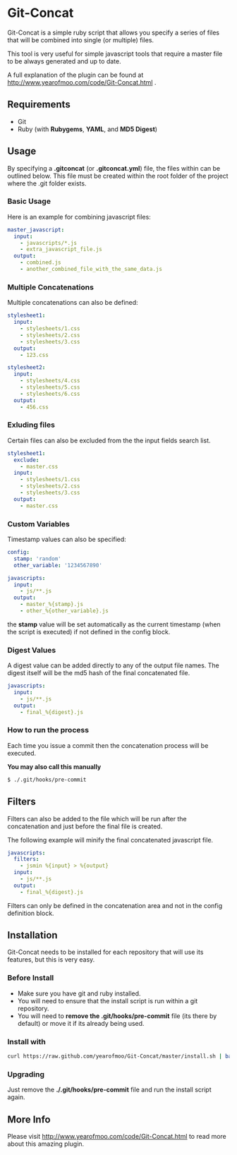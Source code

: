 # Git-Concat

Git-Concat is a simple ruby script that allows you specify a series of files that will be combined into single (or multiple) files.

This tool is very useful for simple javascript tools that require a master file to be always generated and up to date.

A full explanation of the plugin can be found at http://www.yearofmoo.com/code/Git-Concat.html
.

## Requirements

- Git
- Ruby (with **Rubygems**, **YAML**, and **MD5 Digest**)

## Usage

By specifying a **.gitconcat** (or **.gitconcat.yml**) file, the files within can be outlined below.
This file must be created within the root folder of the project where the .git folder exists.

### Basic Usage

Here is an example for combining javascript files:

```yaml
master_javascript:
  input:
    - javascripts/*.js
    - extra_javascript_file.js
  output:
    - combined.js
    - another_combined_file_with_the_same_data.js
```

### Multiple Concatenations

Multiple concatenations can also be defined:

```yaml
stylesheet1:
  input:
    - stylesheets/1.css
    - stylesheets/2.css
    - stylesheets/3.css
  output:
    - 123.css

stylesheet2:
  input:
    - stylesheets/4.css
    - stylesheets/5.css
    - stylesheets/6.css
  output:
    - 456.css
```

### Exluding files

Certain files can also be excluded from the the input fields search list.

```yaml
stylesheet1:
  exclude:
    - master.css
  input:
    - stylesheets/1.css
    - stylesheets/2.css
    - stylesheets/3.css
  output:
    - master.css
```

### Custom Variables

Timestamp values can also be specified:

```yaml
config:
  stamp: 'random'
  other_variable: '1234567890'

javascripts:
  input:
    - js/**.js
  output:
    - master_%{stamp}.js
    - other_%{other_variable}.js
```

the **stamp** value will be set automatically as the current timestamp (when the script is executed) if not defined in the config block.

### Digest Values

A digest value can be added directly to any of the output file names. The digest itself will be the md5 hash of the final concatenated file.

```yaml
javascripts:
  input:
    - js/**.js
  output:
    - final_%{digest}.js
```

### How to run the process

Each time you issue a commit then the concatenation process will be executed.

**You may also call this manually**

```bash
$ ./.git/hooks/pre-commit
```

## Filters

Filters can also be added to the file which will be run after the concatenation and just before the final file is created.

The following example will minify the final concatenated javascript file.

```yaml
javascripts:
  filters:
    - jsmin %{input} > %{output}
  input:
    - js/**.js
  output:
    - final_%{digest}.js

```

Filters can only be defined in the concatenation area and not in the config definition block.

## Installation

Git-Concat needs to be installed for each repository that will use its features, but this is very easy.

### Before Install

- Make sure you have git and ruby installed.
- You will need to ensure that the install script is run within a git repository.
- You will need to **remove the .git/hooks/pre-commit** file (its there by default) or move it if its already being used.

### Install with

```bash
curl https://raw.github.com/yearofmoo/Git-Concat/master/install.sh | bash
```

### Upgrading

Just remove the **./.git/hooks/pre-commit** file and run the install script again.

## More Info

Please visit http://www.yearofmoo.com/code/Git-Concat.html to read more about this amazing plugin.
